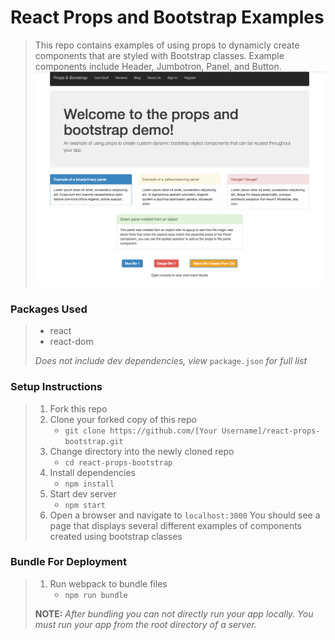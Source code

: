 # React Props and Bootstrap Examples

> This repo contains examples of using props to dynamicly create components that are styled with Bootstrap classes. Example components include Header, Jumbotron, Panel, and Button. 
> <img src="https://github.com/scbowler/react-props-bootstrap/blob/master/zdemo_screenshot.jpg?raw=true">

### Packages Used

> - react
> - react-dom
>
> *Does not include dev dependencies, view* `package.json` *for full list*

### Setup Instructions

> 1. Fork this repo
> 1. Clone your forked copy of this repo
>    - `git clone https://github.com/[Your Username]/react-props-bootstrap.git`
> 1. Change directory into the newly cloned repo
>    - `cd react-props-bootstrap`
> 1. Install dependencies 
>    - `npm install`
> 1. Start dev server
>    - `npm start`
> 1. Open a browser and navigate to `localhost:3000` You should see a page that displays several different examples of components created using bootstrap classes

### Bundle For Deployment

> 1. Run webpack to bundle files
>    - `npm run bundle`
> 
> **NOTE:** *After bundling you can not directly run your app locally. You must run your app from the root directory of a server.*